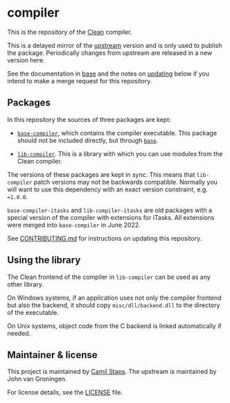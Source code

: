# compiler

This is the repository of the [Clean][] compiler.

This is a delayed mirror of the [upstream][] version and is only used to
publish the package. Periodically changes from upstream are released in a new
version here.

See the documentation in [base][] and the notes on [updating](#updating) below
if you intend to make a merge request for this repository.

## Packages

In this repository the sources of three packages are kept:

- [`base-compiler`][base-compiler], which contains the compiler executable.
  This package should not be included directly, but through [`base`][base].

- [`lib-compiler`][lib-compiler]. This is a library with which you can use
  modules from the Clean compiler.

The versions of these packages are kept in sync. This means that `lib-compiler`
patch versions may not be backwards compatible. Normally you will want to use
this dependency with an exact version constraint, e.g. `=1.0.0`.

`base-compiler-itasks` and `lib-compiler-itasks` are old packages with a
special version of the compiler with extensions for iTasks. All extensions were
merged into `base-compiler` in June 2022.

See [CONTRIBUTING.md](CONTRIBUTING.md) for instructions on updating this
repository.

## Using the library

The Clean frontend of the compiler in `lib-compiler` can be used as any other
library.

On Windows systems, if an application uses not only the compiler frontend but
also the backend, it should copy `misc/dll/backend.dll` to the directory of the
executable.

On Unix systems, object code from the C backend is linked automatically if
needed.

## Maintainer & license

This project is maintained by [Camil Staps][].
The upstream is maintained by John van Groningen.

For license details, see the [LICENSE](/LICENSE) file.

[base]: https://clean-lang.org/pkg/base/
[base-compiler]: https://clean-lang.org/pkg/base-compiler/
[Camil Staps]: https://camilstaps.nl
[Clean]: https://clean-lang.org/
[itasks]: https://gitlab.com/clean-and-itasks/base/compiler/-/tree/itasks
[lib-compiler]: https://clean-lang.org/pkg/lib-compiler/
[main]: https://gitlab.com/clean-and-itasks/base/compiler/-/tree/main
[upstream]: https://gitlab.com/clean-compiler-and-rts/compiler
